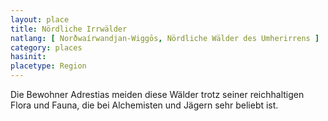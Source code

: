 ```yaml
---
layout: place
title: Nördliche Irrwälder
natlang: [ Norðwaírwandjan-Wiggōs, Nördliche Wälder des Umherirrens ]
category: places
hasinit:
placetype: Region
---
```


Die Bewohner Adrestias meiden diese Wälder trotz seiner reichhaltigen Flora und Fauna, die bei Alchemisten und Jägern
sehr beliebt ist.